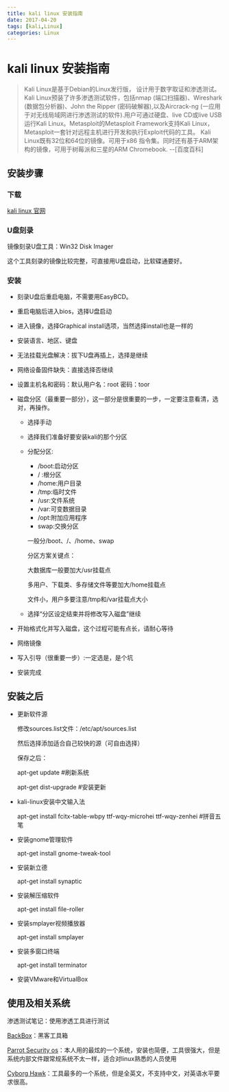 ```yaml
---
title: kali linux 安装指南
date: 2017-04-20
tags: [kali,Linux]
categories: Linux
---
```


# kali linux 安装指南

>Kali Linux是基于Debian的Linux发行版， 设计用于数字取证和渗透测试。Kali Linux预装了许多渗透测试软件，包括nmap (端口扫描器)、Wireshark (数据包分析器)、John the Ripper (密码破解器),以及Aircrack-ng (一应用于对无线局域网进行渗透测试的软件).用户可通过硬盘、live CD或live USB运行Kali Linux。Metasploit的Metasploit Framework支持Kali Linux，Metasploit一套针对远程主机进行开发和执行Exploit代码的工具。
Kali Linux既有32位和64位的镜像。可用于x86 指令集。同时还有基于ARM架构的镜像，可用于树莓派和三星的ARM Chromebook. --[百度百科]

<!-- more-->



## 安装步骤

### 下载

[kali linux 官网](https://www.kali.org/downloads/)



### U盘刻录

镜像刻录U盘工具：Win32 Disk Imager

这个工具刻录的镜像比较完整，可直接用U盘启动，比软碟通要好。



### 安装

- 刻录U盘后重启电脑，不需要用EasyBCD。

- 重启电脑后进入bios，选择U盘启动

- 进入镜像，选择Graphical install选项，当然选择install也是一样的

- 安装语言、地区、键盘

- 无法挂载光盘解决：拔下U盘再插上，选择是继续

- 网络设备固件缺失：直接选择否继续

- 设置主机名和密码：默认用户名：root 密码：toor

- 磁盘分区（最重要一部分），这一部分是很重要的一步，一定要注意看清，选对，再操作。
  - 选择手动
  - 选择我们准备好要安装kali的那个分区
  - 分配分区:
    - /boot:启动分区
    - / :根分区
    - /home:用户目录
    - /tmp:临时文件
    - /usr:文件系统
    - /var:可变数据目录
    - /opt:附加应用程序
    - swap:交换分区

    一般分/boot、/、/home、swap

    分区方案关键点：

    大数据库一般要加大/usr挂载点

    多用户、下载类、多存储文件等要加大/home挂载点

    文件小，用户多要注意/tmp和/var挂载点大小
  - 选择“分区设定结束并将修改写入磁盘”继续
  
- 开始格式化并写入磁盘，这个过程可能有点长，请耐心等待

- 网络镜像

- 写入引导（很重要一步）:一定选是，是个坑

- 安装完成



## 安装之后

- 更新软件源

  修改sources.list文件：/etc/apt/sources.list

  然后选择添加适合自己较快的源（可自由选择）

  保存之后：

  apt-get update      #刷新系统

  apt-get dist-upgrade         #安装更新

- kali-linux安装中文输入法

  apt-get install fcitx-table-wbpy ttf-wqy-microhei ttf-wqy-zenhei         #拼音五笔

- 安装gnome管理软件

  apt-get install gnome-tweak-tool

- 安装新立德

  apt-get install synaptic

- 安装解压缩软件

  apt-get install file-roller

- 安装smplayer视频播放器

  apt-get install smplayer

- 安装多窗口终端

  apt-get install terminator

- 安装VMware和VirtualBox



## 使用及相关系统

渗透测试笔记：使用渗透工具进行测试

[BackBox]()：黑客工具箱

[Parrot Security os]()：本人用的最炫的一个系统，安装也简便，工具很强大，但是系统内部文件跟常规系统不太一样，适合对linux熟悉的人员使用

[Cyborg Hawk]()：工具最多的一个系统，但是全英文，不支持中文，对英语水平要求很高。

